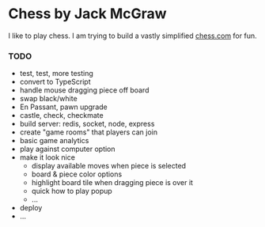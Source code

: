 # Chess by Jack McGraw

I like to play chess. I am trying to build a vastly simplified [chess.com](https://www.chess.com/) for fun.

### TODO

- test, test, more testing
- convert to TypeScript
- handle mouse dragging piece off board
- swap black/white
- En Passant, pawn upgrade
- castle, check, checkmate
- build server: redis, socket, node, express
- create "game rooms" that players can join
- basic game analytics
- play against computer option
- make it look nice
  - display available moves when piece is selected
  - board & piece color options
  - highlight board tile when dragging piece is over it
  - quick how to play popup
  - ...
- deploy
- ...
